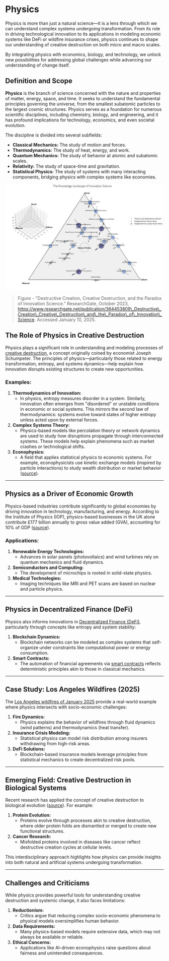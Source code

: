 # Physics

Physics is more than just a natural science—it is a lens through which we can understand complex systems undergoing transformation. From its role in driving technological innovation to its applications in modeling economic systems like DeFi or wildfire insurance crises, physics continues to shape our understanding of creative destruction on both micro and macro scales.

By integrating physics with economics, biology, and technology, we unlock new possibilities for addressing global challenges while advancing our understanding of change itself.

## Definition and Scope

**Physics** is the branch of science concerned with the nature and properties of matter, energy, space, and time. It seeks to understand the fundamental principles governing the universe, from the smallest subatomic particles to the largest cosmic structures. Physics serves as a foundation for numerous scientific disciplines, including chemistry, biology, and engineering, and it has profound implications for technology, economics, and even societal evolution.

The discipline is divided into several subfields:

* **Classical Mechanics:** The study of motion and forces.
* **Thermodynamics:** The study of heat, energy, and work.
* **Quantum Mechanics:** The study of behavior at atomic and subatomic scales.
* **Relativity:** The study of space-time and gravitation.
* **Statistical Physics:** The study of systems with many interacting components, bridging physics with complex systems like economies.

![alt text](../MISC/Figure-Mapping-of-research-literature-related-to-innovation-science-Each-literature_W640.jpg)

> Figure - "Destructive Creation, Creative Destruction, and the Paradox of Innovation Science." ResearchGate, October 2023, https://www.researchgate.net/publication/364453809\_Destructive\_Creation\_Creative\_Destruction\_and\_the\_Paradox\_of\_Innovation\_Science. Accessed January 10, 2025.

## The Role of Physics in Creative Destruction

Physics plays a significant role in understanding and modeling processes of [creative destruction](../MISC/CREATIVE_DESTRUCTION.md), a concept originally coined by economist Joseph Schumpeter. The principles of physics—particularly those related to energy transformation, entropy, and systems dynamics—help explain how innovation disrupts existing structures to create new opportunities.

### Examples:

1. **Thermodynamics of Innovation:**
   * In physics, entropy measures disorder in a system. Similarly, innovation often emerges from "disordered" or unstable conditions in economic or social systems. This mirrors the second law of thermodynamics: systems evolve toward states of higher entropy unless acted upon by external forces.
2. **Complex Systems Theory:**
   * Physics-based models like percolation theory or network dynamics are used to study how disruptions propagate through interconnected systems. These models help explain phenomena such as market crashes or technological shifts.
3. **Econophysics:**
   * A field that applies statistical physics to economic systems. For example, econophysicists use kinetic exchange models (inspired by particle interactions) to study wealth distribution or market behavior ([source](https://www.iop.org/sites/default/files/2019-04/role-of-physics-in-supporting-economic-growth.pdf)).

***

## Physics as a Driver of Economic Growth

Physics-based industries contribute significantly to global economies by driving innovation in technology, manufacturing, and energy. According to the Institute of Physics (IOP), physics-based businesses in the UK alone contribute £177 billion annually to gross value added (GVA), accounting for 10% of GDP ([source](https://www.iop.org/sites/default/files/2019-04/role-of-physics-in-supporting-economic-growth.pdf)).

### Applications:

1. **Renewable Energy Technologies:**
   * Advances in solar panels (photovoltaics) and wind turbines rely on quantum mechanics and fluid dynamics.
2. **Semiconductors and Computing:**
   * The development of microchips is rooted in solid-state physics.
3. **Medical Technologies:**
   * Imaging techniques like MRI and PET scans are based on nuclear and particle physics.

***

## Physics in Decentralized Finance (DeFi)

Physics also informs innovations in [Decentralized Finance (DeFi)](../CRYPTO/DEFI.md), particularly through concepts like entropy and system stability:

1. **Blockchain Dynamics:**
   * Blockchain networks can be modeled as complex systems that self-organize under constraints like computational power or energy consumption.
2. **Smart Contracts:**
   * The automation of financial agreements via [smart contracts](../MISC/SMART_CONTRACTS.md) reflects deterministic principles akin to those in classical mechanics.

***

## Case Study: Los Angeles Wildfires (2025)

The [Los Angeles wildfires of January 2025](../MISC/LOS_ANGELES_WILDFIRES_2025.md) provide a real-world example where physics intersects with socio-economic challenges:

1. **Fire Dynamics:**
   * Physics explains the behavior of wildfires through fluid dynamics (wind patterns) and thermodynamics (heat transfer).
2. **Insurance Crisis Modeling:**
   * Statistical physics can model risk distribution among insurers withdrawing from high-risk areas.
3. **DeFi Solutions:**
   * Blockchain-based insurance models leverage principles from statistical mechanics to create decentralized risk pools.

***

## Emerging Field: Creative Destruction in Biological Systems

Recent research has applied the concept of creative destruction to biological evolution ([source](https://phys.org/news/2023-03-creative-destruction-probing-evolution-proteins.html)). For example:

1. **Protein Evolution:**
   * Proteins evolve through processes akin to creative destruction, where older protein folds are dismantled or merged to create new functional structures.
2. **Cancer Research:**
   * Misfolded proteins involved in diseases like cancer reflect destructive creation cycles at cellular levels.

This interdisciplinary approach highlights how physics can provide insights into both natural and artificial systems undergoing transformation.

***

## Challenges and Criticisms

While physics provides powerful tools for understanding creative destruction and systemic change, it also faces limitations:

1. **Reductionism:**
   * Critics argue that reducing complex socio-economic phenomena to physical models oversimplifies human behavior.
2. **Data Requirements:**
   * Many physics-based models require extensive data, which may not always be available or reliable.
3. **Ethical Concerns:**
   * Applications like AI-driven econophysics raise questions about fairness and unintended consequences.

